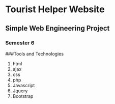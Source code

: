 # Tourist Helper Website
## Simple Web Engineering Project
### Semester 6

###Tools and Technologies

1. html
2. ajax
3. css
4. php
5. Javascript
6. Jquery
7. Bootstrap
